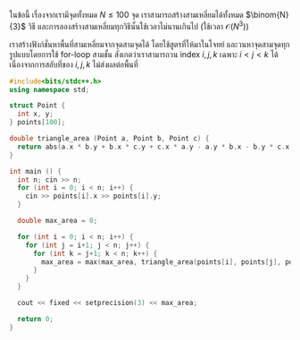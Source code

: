 ในข้อนี้ เรื่องจากเรามีจุดทั้งหมด $N \le 100$ จุด เราสามารถสร้างสามเหลี่ยมได้ทั้งหมด $\binom{N}{3}$ วิธี และการลองสร้างสามเหลี่ยมทุกวิธีนั้นใช้เวลาไม่นานเกินไป (ใช้เวลา $\mathcal O (N^3)$)

เราสร้างฟังก์ชั่นหาพื้นที่สามเหลี่ยมจากจุดสามจุดได้ โดยใช้สูตรที่ให้มาในโจทย์ และวนหาจุดสามจุดทุกรูปแบบโดยการใช้ for-loop สามชั้น สังเกตว่าเราสามารถวน index $i, j, k$ เฉพาะ $i < j < k$ ได้เนื่องจากการสลับที่ของ $i, j, k$ ไม่ส่งผลต่อพื้นที่

```cpp
#include<bits/stdc++.h>	
using namespace std;		

struct Point {
  int x, y;
} points[100];

double triangle_area (Point a, Point b, Point c) {
  return abs(a.x * b.y + b.x * c.y + c.x * a.y - a.y * b.x - b.y * c.x - c.y * a.x) / 2.0;
}

int main () {		 
  int n; cin >> n;
  for (int i = 0; i < n; i++) {
    cin >> points[i].x >> points[i].y;
  }

  double max_area = 0;

  for (int i = 0; i < n; i++) {
    for (int j = i+1; j < n; j++) {
      for (int k = j+1; k < n; k++) {
        max_area = max(max_area, triangle_area(points[i], points[j], points[k]));
      }
    }
  }

  cout << fixed << setprecision(3) << max_area;

  return 0;	
}	
```
